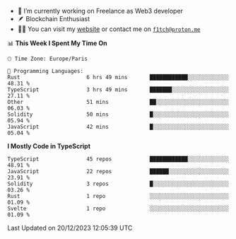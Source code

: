 - 🔭 I’m currently working on Freelance as Web3 developer
- 🪶 Blockchain Enthusiast
- 👨‍💻 You can visit my [website](https://f1tch.xyz) or contact me on [`f1tch@proton.me`](mailto:f1tch@proton.me)

<!--START_SECTION:waka-->
📊 **This Week I Spent My Time On** 

```text
🕑︎ Time Zone: Europe/Paris

💬 Programming Languages: 
Rust                     6 hrs 49 mins       ████████████░░░░░░░░░░░░░   48.31 % 
TypeScript               3 hrs 49 mins       ███████░░░░░░░░░░░░░░░░░░   27.11 % 
Other                    51 mins             ██░░░░░░░░░░░░░░░░░░░░░░░   06.03 % 
Solidity                 50 mins             █░░░░░░░░░░░░░░░░░░░░░░░░   05.94 % 
JavaScript               42 mins             █░░░░░░░░░░░░░░░░░░░░░░░░   05.04 % 
```

**I Mostly Code in TypeScript** 

```text
TypeScript               45 repos            ████████████░░░░░░░░░░░░░   48.91 % 
JavaScript               22 repos            ██████░░░░░░░░░░░░░░░░░░░   23.91 % 
Solidity                 3 repos             █░░░░░░░░░░░░░░░░░░░░░░░░   03.26 % 
Rust                     1 repo              ░░░░░░░░░░░░░░░░░░░░░░░░░   01.09 % 
Svelte                   1 repo              ░░░░░░░░░░░░░░░░░░░░░░░░░   01.09 % 
```




 Last Updated on 20/12/2023 12:05:39 UTC
<!--END_SECTION:waka-->

